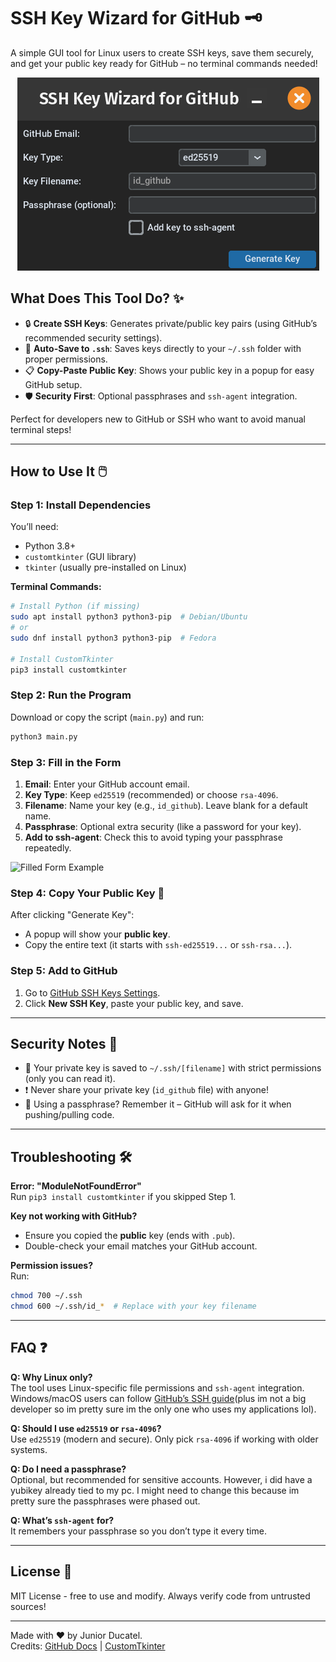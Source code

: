 
# SSH Key Wizard for GitHub 🗝️

A simple GUI tool for Linux users to create SSH keys, save them securely, and get your public key ready for GitHub – no terminal commands needed!

<p align="center">
  <img src="./images/keyGen_screenshot.png" alt="SSH Key Wizard Screenshot">
</p>

## What Does This Tool Do? ✨

- 🔒 **Create SSH Keys**: Generates private/public key pairs (using GitHub’s recommended security settings).
- 📂 **Auto-Save to `.ssh`**: Saves keys directly to your `~/.ssh` folder with proper permissions.
- 📋 **Copy-Paste Public Key**: Shows your public key in a popup for easy GitHub setup.
- 🛡️ **Security First**: Optional passphrases and `ssh-agent` integration.

Perfect for developers new to GitHub or SSH who want to avoid manual terminal steps!

---

## How to Use It 🖱️

### Step 1: Install Dependencies
You’ll need:
- Python 3.8+
- `customtkinter` (GUI library)
- `tkinter` (usually pre-installed on Linux)

**Terminal Commands:**
```bash
# Install Python (if missing)
sudo apt install python3 python3-pip  # Debian/Ubuntu
# or
sudo dnf install python3 python3-pip  # Fedora

# Install CustomTkinter
pip3 install customtkinter
```

### Step 2: Run the Program
Download or copy the script (`main.py`) and run:
```bash
python3 main.py
```

### Step 3: Fill in the Form
1. **Email**: Enter your GitHub account email.
2. **Key Type**: Keep `ed25519` (recommended) or choose `rsa-4096`.
3. **Filename**: Name your key (e.g., `id_github`). Leave blank for a default name.
4. **Passphrase**: Optional extra security (like a password for your key).
5. **Add to ssh-agent**: Check this to avoid typing your passphrase repeatedly.

![Filled Form Example](form_example.png) <!-- Add example screenshot -->

### Step 4: Copy Your Public Key 🔑
After clicking "Generate Key":
- A popup will show your **public key**.
- Copy the entire text (it starts with `ssh-ed25519...` or `ssh-rsa...`).

### Step 5: Add to GitHub
1. Go to [GitHub SSH Keys Settings](https://github.com/settings/keys).
2. Click **New SSH Key**, paste your public key, and save.

---

## Security Notes 🔐
- 🔑 Your private key is saved to `~/.ssh/[filename]` with strict permissions (only you can read it).
- ❗ Never share your private key (`id_github` file) with anyone!
- 🔔 Using a passphrase? Remember it – GitHub will ask for it when pushing/pulling code.

---

## Troubleshooting 🛠️
**Error: "ModuleNotFoundError"**  
Run `pip3 install customtkinter` if you skipped Step 1.

**Key not working with GitHub?**  
- Ensure you copied the **public** key (ends with `.pub`).
- Double-check your email matches your GitHub account.

**Permission issues?**  
Run:
```bash
chmod 700 ~/.ssh
chmod 600 ~/.ssh/id_*  # Replace with your key filename
```

---

## FAQ ❓
**Q: Why Linux only?**  
The tool uses Linux-specific file permissions and `ssh-agent` integration. Windows/macOS users can follow [GitHub’s SSH guide](https://docs.github.com/en/authentication/connecting-to-github-with-ssh)(plus im not a big developer so im pretty sure im the only one who uses my applications lol).

**Q: Should I use `ed25519` or `rsa-4096`?**  
Use `ed25519` (modern and secure). Only pick `rsa-4096` if working with older systems.

**Q: Do I need a passphrase?**  
Optional, but recommended for sensitive accounts. However, i did have a yubikey already tied to my pc. I might need to change this because im pretty sure the passphrases were phased out.

**Q: What’s `ssh-agent` for?**  
It remembers your passphrase so you don’t type it every time.

---

## License 📄
MIT License - free to use and modify. Always verify code from untrusted sources!

---

Made with ❤️ by Junior Ducatel.  
Credits: [GitHub Docs](https://docs.github.com/) | [CustomTkinter](https://github.com/TomSchimansky/CustomTkinter)

